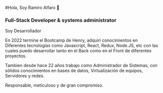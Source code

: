 #Hola, Soy  Ramiro Alfaro 👋
### Full-Stack Developer & systems administrator




Soy Desarrollador

En 2022 termine el Bootcamp de Henry, adquirí conocimientos en Diferentes tecnologías como Javascript, React, Redux, Node.JS, etc con las cuales puedo desarrollar tanto en el Back como en el Front de diferentes proyectos.

Tambien desde hace 22 años trabajo como Administrador de Sistemas, con sólidos conocimientos en bases de datos, Virtualización de equipos, Servidores y redes.

Responsable, meticuloso y de gran compromiso.





